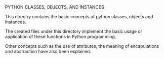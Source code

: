 PYTHON CLASSES, OBJECTS, AND INSTANCES

This directry contains the basic concepts of python classes, objects
and instances.

The created files under this directory implement 
the basic usage or application of these functions in Python 
programming.

Other concepts such as the use of attributes, the meaning of
encapulations and abstraction have also been explained.
